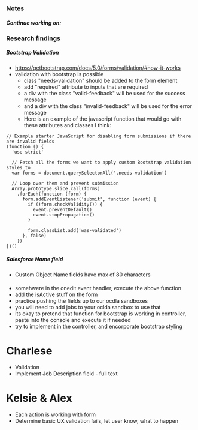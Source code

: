 ### Notes
##### Continue working on:


### Research findings
##### Bootstrap Validation
* https://getbootstrap.com/docs/5.0/forms/validation/#how-it-works
* validation with bootstrap is possible
    * class "needs-validation" should be added to the form element
    * add "required" attribute to inputs that are required
    * a div with the class "valid-feedback" will be used for the success message
    * and a div with the class "invalid-feedback" will be used for the error message
    * Here is an example of the javascript function that would go with these attributes and classes I think:
```
// Example starter JavaScript for disabling form submissions if there are invalid fields
(function () {
  'use strict'

  // Fetch all the forms we want to apply custom Bootstrap validation styles to
  var forms = document.querySelectorAll('.needs-validation')

  // Loop over them and prevent submission
  Array.prototype.slice.call(forms)
    .forEach(function (form) {
      form.addEventListener('submit', function (event) {
        if (!form.checkValidity()) {
          event.preventDefault()
          event.stopPropagation()
        }

        form.classList.add('was-validated')
      }, false)
    })
})()
```
##### Salesforce Name field
* Custom Object Name fields have max of 80 characters





#### 
* somehwere in the onedit event handler, execute the above function
* add the isActive stuff on the form
* practice pushing the fields up to our ocdla sandboxes 
* you will need to add jobs to your oclda sandbox to use that
* its okay to pretend that function for bootstrap is working in controller, paste into the console and execute it if needed
* try to implement in the controller, and encorporate bootstrap styling

# Charlese
* Validation
* Implement Job Description field - full text

# Kelsie & Alex
* Each action is working with form
* Determine basic UX validation fails, let user know, what to happen